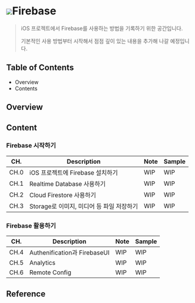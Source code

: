 # <img src="https://www.gstatic.com/mobilesdk/160503_mobilesdk/logo/2x/firebase_28dp.png">Firebase
> iOS 프로젝트에서 Firebase를 사용하는 방법을 기록하기 위한 공간입니다.
>
> 기본적인 사용 방법부터 시작해서 점점 깊이 있는 내용을 추가해 나갈 예정입니다.

## Table of Contents

- Overview
- Contents

## Overview

## Content

### Firebase 시작하기

| CH.  | Description                               | Note | Sample |
| ---- | ----------------------------------------- | ---- | ------ |
| CH.0 | iOS 프로젝트에 Firebase 설치하기          | WIP  | WIP    |
| CH.1 | Realtime Database 사용하기                | WIP  | WIP    |
| CH.2 | Cloud Firestore 사용하기                  | WIP  | WIP    |
| CH.3 | Storage로 이미지, 미디어 등 파일 저장하기 | WIP  | WIP    |

### Firebase 활용하기

| CH.  | Description                  | Note | Sample |
| ---- | ---------------------------- | ---- | ------ |
| CH.4 | Authenification과 FirebaseUI | WIP  | WIP    |
| CH.5 | Analytics                    | WIP  | WIP    |
| CH.6 | Remote Config                | WIP  | WIP    |

## Reference